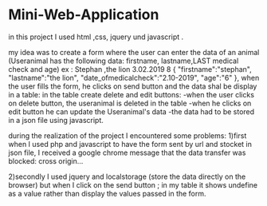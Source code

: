 # Mini-Web-Application
in this project I used html ,css, jquery und javascript .

my idea was to create a form where the user can enter the data of an animal (Useranimal has the following data: firstname,  lastname,LAST medical check and age) ex : Stephan ,the lion 3.02.2019 8 
{
"firstname":"stephan",
"lastname":"the lion",
"date_ofmedicalcheck":"2.10-2019",
"age":"6"
},
when the user fills the form, he clicks on send button and the data shal be display in a table:
in the table create delete and edit buttons:
-when the user clicks on delete button, the useranimal is deleted in the table 
-when he clicks on edit button  he can update the Useranimal's data
 -the data had to be stored in a json file using javascript.
 
during the realization of the project I encountered some problems:
1)first when I used php and javascript to have the form sent by url and stocket in json file, I received a google chrome message that the data transfer was blocked: cross origin...

2)secondly I used jquery and localstorage (store the data directly on the browser) but when I click on the send button ;
in my table  it shows undefine as a value rather than display the values passed in the form. 
